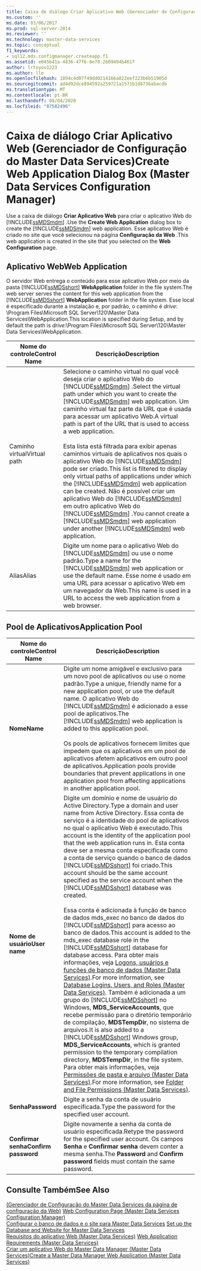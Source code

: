 ```yaml
---
title: Caixa de diálogo Criar Aplicativo Web (Gerenciador de Configuração do Master Data Services) | Microsoft Docs
ms.custom: ''
ms.date: 03/06/2017
ms.prod: sql-server-2014
ms.reviewer: ''
ms.technology: master-data-services
ms.topic: conceptual
f1_keywords:
- sql12.mds.configmanager.createapp.f1
ms.assetid: e045b41a-4836-47f6-8e78-2b09494b461f
author: lrtoyou1223
ms.author: lle
ms.openlocfilehash: 1894c4d07f49dd0214166a822eef223b6b51905d
ms.sourcegitcommit: ad4d92dce894592a259721a1571b1d8736abacdb
ms.translationtype: MT
ms.contentlocale: pt-BR
ms.lasthandoff: 08/04/2020
ms.locfileid: "87582496"
---
```

# <a name="create-web-application-dialog-box-master-data-services-configuration-manager"></a><span data-ttu-id="280a3-102">Caixa de diálogo Criar Aplicativo Web (Gerenciador de Configuração do Master Data Services)</span><span class="sxs-lookup"><span data-stu-id="280a3-102">Create Web Application Dialog Box (Master Data Services Configuration Manager)</span></span>
  <span data-ttu-id="280a3-103">Use a caixa de diálogo **Criar Aplicativo Web** para criar o aplicativo Web do [!INCLUDE[ssMDSmdm](../includes/ssmdsmdm-md.md)] .</span><span class="sxs-lookup"><span data-stu-id="280a3-103">Use the **Create Web Application** dialog box to create the [!INCLUDE[ssMDSmdm](../includes/ssmdsmdm-md.md)] web application.</span></span> <span data-ttu-id="280a3-104">Esse aplicativo Web é criado no site que você selecionou na página **Configuração da Web** .</span><span class="sxs-lookup"><span data-stu-id="280a3-104">This web application is created in the site that you selected on the **Web Configuration** page.</span></span>  
  
## <a name="web-application"></a><span data-ttu-id="280a3-105">Aplicativo Web</span><span class="sxs-lookup"><span data-stu-id="280a3-105">Web Application</span></span>  
 <span data-ttu-id="280a3-106">O servidor Web entrega o conteúdo para esse aplicativo Web por meio da pasta [!INCLUDE[ssMDSshort](../includes/ssmdsshort-md.md)] **WebApplication** folder in the file system.</span><span class="sxs-lookup"><span data-stu-id="280a3-106">The web server serves the content for this web application from the [!INCLUDE[ssMDSshort](../includes/ssmdsshort-md.md)] **WebApplication** folder in the file system.</span></span> <span data-ttu-id="280a3-107">Esse local é especificado durante a instalação e, por padrão, o caminho é *drive*: \Program Files\Microsoft SQL Server\120\Master Data Services\WebApplication.</span><span class="sxs-lookup"><span data-stu-id="280a3-107">This location is specified during Setup, and by default the path is *drive*:\Program Files\Microsoft SQL Server\120\Master Data Services\WebApplication.</span></span>  
  
|<span data-ttu-id="280a3-108">Nome do controle</span><span class="sxs-lookup"><span data-stu-id="280a3-108">Control Name</span></span>|<span data-ttu-id="280a3-109">Descrição</span><span class="sxs-lookup"><span data-stu-id="280a3-109">Description</span></span>|  
|------------------|-----------------|  
|<span data-ttu-id="280a3-110">Caminho virtual</span><span class="sxs-lookup"><span data-stu-id="280a3-110">Virtual path</span></span>|<span data-ttu-id="280a3-111">Selecione o caminho virtual no qual você deseja criar o aplicativo Web do [!INCLUDE[ssMDSmdm](../includes/ssmdsmdm-md.md)] .</span><span class="sxs-lookup"><span data-stu-id="280a3-111">Select the virtual path under which you want to create the [!INCLUDE[ssMDSmdm](../includes/ssmdsmdm-md.md)] web application.</span></span> <span data-ttu-id="280a3-112">Um caminho virtual faz parte da URL que é usada para acessar um aplicativo Web.</span><span class="sxs-lookup"><span data-stu-id="280a3-112">A virtual path is part of the URL that is used to access a web application.</span></span><br /><br /> <span data-ttu-id="280a3-113">Esta lista está filtrada para exibir apenas caminhos virtuais de aplicativos nos quais o aplicativo Web do [!INCLUDE[ssMDSmdm](../includes/ssmdsmdm-md.md)] pode ser criado.</span><span class="sxs-lookup"><span data-stu-id="280a3-113">This list is filtered to display only virtual paths of applications under which the [!INCLUDE[ssMDSmdm](../includes/ssmdsmdm-md.md)] web application can be created.</span></span> <span data-ttu-id="280a3-114">Não é possível criar um aplicativo Web do [!INCLUDE[ssMDSmdm](../includes/ssmdsmdm-md.md)] em outro aplicativo Web do [!INCLUDE[ssMDSmdm](../includes/ssmdsmdm-md.md)] .</span><span class="sxs-lookup"><span data-stu-id="280a3-114">You cannot create a [!INCLUDE[ssMDSmdm](../includes/ssmdsmdm-md.md)] web application under another [!INCLUDE[ssMDSmdm](../includes/ssmdsmdm-md.md)] web application.</span></span>|  
|<span data-ttu-id="280a3-115">Alias</span><span class="sxs-lookup"><span data-stu-id="280a3-115">Alias</span></span>|<span data-ttu-id="280a3-116">Digite um nome para o aplicativo Web do [!INCLUDE[ssMDSmdm](../includes/ssmdsmdm-md.md)] ou use o nome padrão.</span><span class="sxs-lookup"><span data-stu-id="280a3-116">Type a name for the [!INCLUDE[ssMDSmdm](../includes/ssmdsmdm-md.md)] web application or use the default name.</span></span> <span data-ttu-id="280a3-117">Esse nome é usado em uma URL para acessar o aplicativo Web em um navegador da Web.</span><span class="sxs-lookup"><span data-stu-id="280a3-117">This name is used in a URL to access the web application from a web browser.</span></span>|  
  
## <a name="application-pool"></a><span data-ttu-id="280a3-118">Pool de Aplicativos</span><span class="sxs-lookup"><span data-stu-id="280a3-118">Application Pool</span></span>  
  
|<span data-ttu-id="280a3-119">Nome do controle</span><span class="sxs-lookup"><span data-stu-id="280a3-119">Control Name</span></span>|<span data-ttu-id="280a3-120">Descrição</span><span class="sxs-lookup"><span data-stu-id="280a3-120">Description</span></span>|  
|------------------|-----------------|  
|<span data-ttu-id="280a3-121">**Nome**</span><span class="sxs-lookup"><span data-stu-id="280a3-121">**Name**</span></span>|<span data-ttu-id="280a3-122">Digite um nome amigável e exclusivo para um novo pool de aplicativos ou use o nome padrão.</span><span class="sxs-lookup"><span data-stu-id="280a3-122">Type a unique, friendly name for a new application pool, or use the default name.</span></span> <span data-ttu-id="280a3-123">O aplicativo Web do [!INCLUDE[ssMDSmdm](../includes/ssmdsmdm-md.md)] é adicionado a esse pool de aplicativos.</span><span class="sxs-lookup"><span data-stu-id="280a3-123">The [!INCLUDE[ssMDSmdm](../includes/ssmdsmdm-md.md)] web application is added to this application pool.</span></span><br /><br /> <span data-ttu-id="280a3-124">Os pools de aplicativos fornecem limites que impedem que os aplicativos em um pool de aplicativos afetem aplicativos em outro pool de aplicativos.</span><span class="sxs-lookup"><span data-stu-id="280a3-124">Application pools provide boundaries that prevent applications in one application pool from affecting applications in another application pool.</span></span>|  
|<span data-ttu-id="280a3-125">**Nome de usuário**</span><span class="sxs-lookup"><span data-stu-id="280a3-125">**User name**</span></span>|<span data-ttu-id="280a3-126">Digite um domínio e nome de usuário do Active Directory.</span><span class="sxs-lookup"><span data-stu-id="280a3-126">Type a domain and user name from Active Directory.</span></span> <span data-ttu-id="280a3-127">Essa conta de serviço é a identidade do pool de aplicativos no qual o aplicativo Web é executado.</span><span class="sxs-lookup"><span data-stu-id="280a3-127">This account is the identity of the application pool that the web application runs in.</span></span> <span data-ttu-id="280a3-128">Esta conta deve ser a mesma conta especificada como a conta de serviço quando o banco de dados [!INCLUDE[ssMDSshort](../includes/ssmdsshort-md.md)] foi criado.</span><span class="sxs-lookup"><span data-stu-id="280a3-128">This account should be the same account specified as the service account when the [!INCLUDE[ssMDSshort](../includes/ssmdsshort-md.md)] database was created.</span></span><br /><br /> <span data-ttu-id="280a3-129">Essa conta é adicionada à função de banco de dados mds_exec no banco de dados do [!INCLUDE[ssMDSshort](../includes/ssmdsshort-md.md)] para acesso ao banco de dados.</span><span class="sxs-lookup"><span data-stu-id="280a3-129">This account is added to the mds_exec database role in the [!INCLUDE[ssMDSshort](../includes/ssmdsshort-md.md)] database for database access.</span></span> <span data-ttu-id="280a3-130">Para obter mais informações, veja [Logons, usuários e funções de banco de dados &#40;Master Data Services&#41;](database-logins-users-and-roles-master-data-services.md).</span><span class="sxs-lookup"><span data-stu-id="280a3-130">For more information, see [Database Logins, Users, and Roles &#40;Master Data Services&#41;](database-logins-users-and-roles-master-data-services.md).</span></span> <span data-ttu-id="280a3-131">Também é adicionada a um grupo do [!INCLUDE[ssMDSshort](../includes/ssmdsshort-md.md)] no Windows, **MDS_ServiceAccounts**, que recebe permissão para o diretório temporário de compilação, **MDSTempDir**, no sistema de arquivos.</span><span class="sxs-lookup"><span data-stu-id="280a3-131">It is also added to a [!INCLUDE[ssMDSshort](../includes/ssmdsshort-md.md)] Windows group, **MDS_ServiceAccounts**, which is granted permission to the temporary compilation directory, **MDSTempDir**, in the file system.</span></span> <span data-ttu-id="280a3-132">Para obter mais informações, veja [Permissões de pasta e arquivo &#40;Master Data Services&#41;](../../2014/master-data-services/folder-and-file-permissions-master-data-services.md).</span><span class="sxs-lookup"><span data-stu-id="280a3-132">For more information, see [Folder and File Permissions &#40;Master Data Services&#41;](../../2014/master-data-services/folder-and-file-permissions-master-data-services.md).</span></span>|  
|<span data-ttu-id="280a3-133">**Senha**</span><span class="sxs-lookup"><span data-stu-id="280a3-133">**Password**</span></span>|<span data-ttu-id="280a3-134">Digite a senha da conta de usuário especificada.</span><span class="sxs-lookup"><span data-stu-id="280a3-134">Type the password for the specified user account.</span></span>|  
|<span data-ttu-id="280a3-135">**Confirmar senha**</span><span class="sxs-lookup"><span data-stu-id="280a3-135">**Confirm password**</span></span>|<span data-ttu-id="280a3-136">Digite novamente a senha da conta de usuário especificada.</span><span class="sxs-lookup"><span data-stu-id="280a3-136">Retype the password for the specified user account.</span></span> <span data-ttu-id="280a3-137">Os campos **Senha** e **Confirmar senha** devem conter a mesma senha.</span><span class="sxs-lookup"><span data-stu-id="280a3-137">The **Password** and **Confirm password** fields must contain the same password.</span></span>|  
  
## <a name="see-also"></a><span data-ttu-id="280a3-138">Consulte Também</span><span class="sxs-lookup"><span data-stu-id="280a3-138">See Also</span></span>  
 <span data-ttu-id="280a3-139">[&#40;Gerenciador de Configuração do Master Data Services da página de configuração da Web&#41;](../../2014/master-data-services/web-configuration-page-master-data-services-configuration-manager.md) </span><span class="sxs-lookup"><span data-stu-id="280a3-139">[Web Configuration Page &#40;Master Data Services Configuration Manager&#41;](../../2014/master-data-services/web-configuration-page-master-data-services-configuration-manager.md) </span></span>  
 <span data-ttu-id="280a3-140">[Configurar o banco de dados e o site para Master Data Services](../../2014/master-data-services/set-up-the-database-and-website-for-master-data-services.md) </span><span class="sxs-lookup"><span data-stu-id="280a3-140">[Set up the Database and Website for Master Data Services](../../2014/master-data-services/set-up-the-database-and-website-for-master-data-services.md) </span></span>  
 <span data-ttu-id="280a3-141">[Requisitos do aplicativo Web &#40;Master Data Services&#41;](install-windows/web-application-requirements-master-data-services.md) </span><span class="sxs-lookup"><span data-stu-id="280a3-141">[Web Application Requirements &#40;Master Data Services&#41;](install-windows/web-application-requirements-master-data-services.md) </span></span>  
 [<span data-ttu-id="280a3-142">Criar um aplicativo Web do Master Data Manager &#40;Master Data Services&#41;</span><span class="sxs-lookup"><span data-stu-id="280a3-142">Create a Master Data Manager Web Application &#40;Master Data Services&#41;</span></span>](install-windows/create-a-master-data-manager-web-application-master-data-services.md)  
  
  
